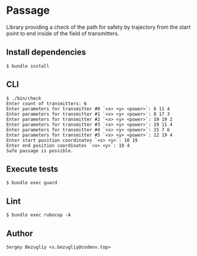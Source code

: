 # Passage
Library providing a check of the path for safety by trajectory from the start point to end inside of the field of transmitters. 

## Install dependencies
    $ bundle install

## CLI

    $ ./bin/check 
    Enter count of transmitters: 6
    Enter parameters for transmitter #0 `<x> <y> <power>`: 6 11 4
    Enter parameters for transmitter #1 `<x> <y> <power>`: 8 17 3
    Enter parameters for transmitter #2 `<x> <y> <power>`: 19 19 2
    Enter parameters for transmitter #3 `<x> <y> <power>`: 19 11 4
    Enter parameters for transmitter #4 `<x> <y> <power>`: 15 7 6
    Enter parameters for transmitter #5 `<x> <y> <power>`: 12 19 4
    Enter start position coordinates `<x> <y>`: 10 19
    Enter end position coordinates `<x> <y>`: 19 4
    Safe passage is possible.

## Execute tests

    $ bundle exec guard

## Lint
    
    $ bundle exec rubocop -A
    
    
## Author
    Sergey Bezugliy <s.bezugliy@codenv.top>
